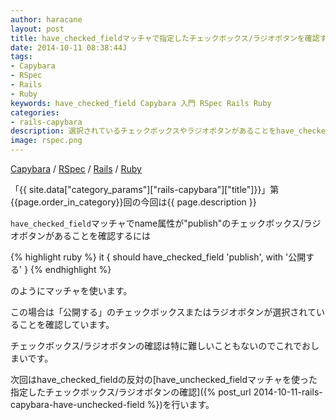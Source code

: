 ```yaml
---
author: haracane
layout: post
title: have_checked_fieldマッチャで指定したチェックボックス/ラジオボタンを確認する
date: 2014-10-11 08:38:44J
tags:
- Capybara
- RSpec
- Rails
- Ruby
keywords: have_checked_field Capybara 入門 RSpec Rails Ruby
categories:
- rails-capybara
description: 選択されているチェックボックスやラジオボタンがあることをhave_checked_fieldマッチャで確認します。
image: rspec.png
---
```

<!-- tag_links -->
[Capybara](/tags/capybara/) / [RSpec](/tags/rspec/) / [Rails](/tags/rails/) / [Ruby](/tags/ruby/)

<!-- content -->
「{{ site.data["category_params"]["rails-capybara"]["title"]}}」第{{page.order_in_category}}回の今回は{{ page.description }}

`have_checked_field`マッチャでname属性が"publish"のチェックボックス/ラジオボタンがあることを確認するには

{% highlight ruby %}
it { should have_checked_field 'publish', with '公開する' }
{% endhighlight %}

のようにマッチャを使います。

この場合は「公開する」のチェックボックスまたはラジオボタンが選択されていることを確認しています。

チェックボックス/ラジオボタンの確認は特に難しいこともないのでこれでおしまいです。

次回はhave_checked_fieldの反対の[have_unchecked_fieldマッチャを使った指定したチェックボックス/ラジオボタンの確認]({% post_url 2014-10-11-rails-capybara-have-unchecked-field %})を行います。
